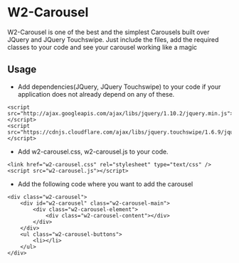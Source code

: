 # W2-Carousel
W2-Carousel is one of the best and the simplest Carousels built over JQuery and JQuery Touchswipe. Just include the files, add the required classes to your code and see your carousel working like a magic
## Usage
* Add dependencies(JQuery, JQuery Touchswipe) to your code if your application does not already depend on any of these.
```
<script src="http://ajax.googleapis.com/ajax/libs/jquery/1.10.2/jquery.min.js"></script>
<script src="https://cdnjs.cloudflare.com/ajax/libs/jquery.touchswipe/1.6.9/jquery.touchSwipe.min.js"></script>
```
* Add w2-carousel.css, w2-carousel.js to your code.
```
<link href="w2-carousel.css" rel="stylesheet" type="text/css" />
<script src="w2-carousel.js"></script>
```
* Add the following code where you want to add the carousel
```
<div class="w2-carousel">
	<div id="w2-carousel" class="w2-carousel-main">
		<div class="w2-carousel-element">
			<div class="w2-carousel-content"></div>
		</div>
	</div>
	<ul class="w2-carousel-buttons">
		<li></li>
	</ul>
</div>
```
